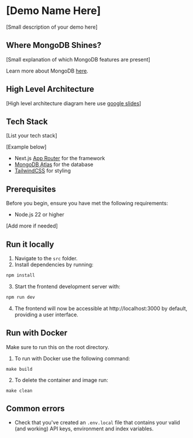 # [Demo Name Here]

[Small description of your demo here]

## Where MongoDB Shines?

[Small explanation of which MongoDB features are present]

Learn more about MongoDB [here](https://www.mongodb.com/docs/manual/).

## High Level Architecture

[High level architecture diagram here use [google slides](https://docs.google.com/presentation/d/1vo8Y8mBrocJtzvZc_tkVHZTsVW_jGueyUl-BExmVUtI/edit#slide=id.g30c066974c7_0_3536)]

## Tech Stack

[List your tech stack]

[Example below]

- Next.js [App Router](https://nextjs.org/docs/app) for the framework
- [MongoDB Atlas](https://www.mongodb.com/atlas/database) for the database
- [TailwindCSS](https://tailwindcss.com/) for styling

## Prerequisites

Before you begin, ensure you have met the following requirements:

- Node.js 22 or higher

[Add more if needed]

## Run it locally

1. Navigate to the `src` folder.
2. Install dependencies by running:

```bash
npm install
```

3. Start the frontend development server with:

```bash
npm run dev
```

4. The frontend will now be accessible at http://localhost:3000 by default, providing a user interface.

## Run with Docker

Make sure to run this on the root directory.

1. To run with Docker use the following command:

```
make build
```

2. To delete the container and image run:

```
make clean
```

## Common errors

- Check that you've created an `.env.local` file that contains your valid (and working) API keys, environment and index variables.
